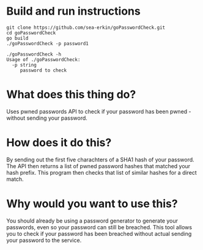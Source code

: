 # Build and run instructions

```
git clone https://github.com/sea-erkin/goPasswordCheck.git
cd goPasswordCheck
go build
./goPasswordCheck -p password1
```

```
./goPasswordCheck -h
Usage of ./goPasswordCheck:
  -p string
     password to check
 ```


# What does this thing do?

Uses pwned passwords API to check if your password has been pwned - without sending your password. 

# How does it do this?

By sending out the first five charachters of a SHA1 hash of your password. The API then returns a list of pwned password hashes that matched your hash prefix. This program then checks that list of similar hashes for a direct match.

# Why would you want to use this?

You should already be using a password generator to generate your passwords, even so your password can still be breached. This tool allows you to check if your password has been breached without actual sending your password to the service.
